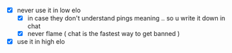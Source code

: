 - [x] never use it in low elo
	- [x] in case they don't understand pings meaning .. so u write it down in chat
	- [x] never flame ( chat is the fastest way to get banned )
- [x] use it in high elo